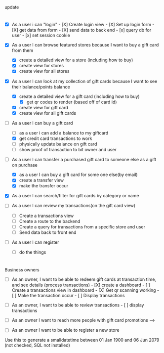 <!-- User Stories -->
update 
#

- [X] As a user i can "login"
      - [X] Create login view
      - [X] Set up login form 
      - [X] get data from form
      - [X] send data to back end
      - [x]  query db for user 
      - [x] set session cookie
       
- [x] As a user I can browse featured stores because I want to buy a gift card from them
    - [x] create a detailed view for a store (including how to buy)
    - [x] create view for stores 
    - [x] create view for all stores 
- [X] As a user I can look at my collection of gift cards because I want to see their balance/points balance
    - [x] create a detailed view for a gift card (including how to buy)
        - [x] get qr codes to render (based off of card id)
    - [X] create view for gift card 
    - [X] create view for all gift cards
- [ ] As a user I can buy a gift card
    - [ ]  as a user i can add a balance to my giftcard
    - [X] get credit card transactions to work 
    - [ ] physically update balance on gift card
    - [ ] show proof of transaction to bit owner and user
- [ ] As a user I can transfer a purchased gift card to someone else as a gift on purchase
    - [X] as a user I can buy a gift card for some one else(by email)
    - [X] create a transfer view
    - [X] make the transfer occur
- [X] As a user I can search/filter for gift cards by category or name

- [ ] As a user I can review my transactions(on the gift card view)
    - [ ] Create a transactions view
    - [ ] Create a route to the backend 
    - [ ] Create a query for transactions from a specific store and user
    - [ ] Send data back to front end
- [ ] As a user I can register
    - [ ] do the things
#

Business owners

- [ ] As an owner, I want to be able to redeem gift cards at transaction time, and see details (process transactions)
      - [X] create a dashboard 
      - [ ] Create a transactions view in dashboard
      - [X] Get qr scanning working
      - [ ] Make the transaction occur
      - [ ] Display transactions
- [ ] As an owner, I want to be able to review transactions
      - [ ] display transactions
- [ ] As an owner I want to reach more people with gift card promotions -->
- [ ] As an owner I want to be able to register a new store


Use this to generate a smalldatetime between 01 Jan 1900 and 06 Jun 2079 (not checked, SQL not installed)